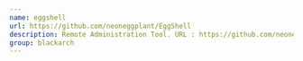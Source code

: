 ```yaml
---
name: eggshell
url: https://github.com/neoneggplant/EggShell
description: Remote Administration Tool. URL : https://github.com/neoneggplant/EggShell Groups : blackarch blackarch-backdoor
group: blackarch
---
```

